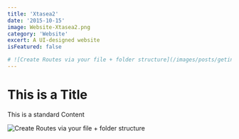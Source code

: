 ```yaml
---
title: 'Xtasea2'
date: '2015-10-15'
image: Website-Xtasea2.png
category: 'Website'
excert: A UI-designed website
isFeatured: false

# ![Create Routes via your file + folder structure](/images/posts/geting-started/getting-started-nextjs.png)
---
```

# This is a Title
This is a standard Content

![Create Routes via your file + folder structure](Website-Xtasea2.png)